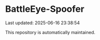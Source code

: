 # BattleEye-Spoofer

Last updated: 2025-06-16 23:38:54

This repository is automatically maintained.
